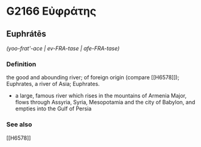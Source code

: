 # G2166 Εὐφράτης

## Euphrátēs

_(yoo-frat'-ace | ev-FRA-tase | afe-FRA-tase)_

### Definition

the good and abounding river; of foreign origin (compare [[H6578]]); Euphrates, a river of Asia; Euphrates.

- a large, famous river which rises in the mountains of Armenia Major, flows through Assyria, Syria, Mesopotamia and the city of Babylon, and empties into the Gulf of Persia

### See also

[[H6578]]

